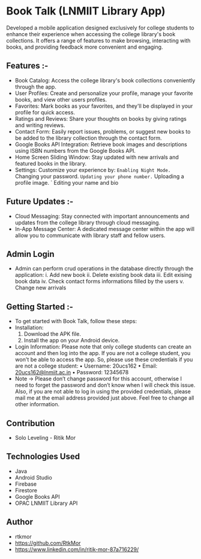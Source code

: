 # Book Talk (LNMIIT Library App) 
Developed a mobile application designed exclusively for college students to enhance their experience when accessing the college library's book collections. It offers a range of features to make browsing, interacting with books, and providing feedback more convenient and engaging.

## Features :-
- Book Catalog: Access the college library's book collections conveniently through the app.
- User Profiles: Create and personalize your profile, manage your favorite books, and view other users profiles.
- Favorites: Mark books as your favorites, and they'll be displayed in your profile for quick access.
- Ratings and Reviews: Share your thoughts on books by giving ratings and writing reviews.
- Contact Form: Easily report issues, problems, or suggest new books to be added to the library collection through the contact form.
- Google Books API Integration: Retrieve book images and descriptions using ISBN numbers from the Google Books API.
- Home Screen Sliding Window: Stay updated with new arrivals and featured books in the library.
- Settings: Customize your experience by:
    ` Enabling Night Mode.
    ` Changing your password.
    ` Updating your phone number.
    ` Uploading a profile image.
    ` Editing your name and bio

## Future Updates :-
- Cloud Messaging: Stay connected with important announcements and updates from the college library through cloud messaging.
- In-App Message Center: A dedicated message center within the app will allow you to communicate with library staff and fellow users.

## Admin Login
- Admin can perform crud operations in the database directly through the application:
    i. Add new book
    ii. Delete existing book data
    iii. Edit exising book data
    iv. Check contact forms informations filled by the users
    v. Change new arrivals

## Getting Started :-
- To get started with Book Talk, follow these steps:
- Installation:
    1. Download the APK file.
    2. Install the app on your Android device.
- Login Information: Please note that only college students can create an account and then log into the app. If you are not a college student, you won't be able to access the app. So, please use these credentials if you are not a college student:
      • Username: 20ucs162
      • Email: 20ucs162@lnmiit.ac.in
      • Password: 12345678
- Note -> Please don’t change password for this account, otherwise I need to forget the password and don’t know when I will check this issue. Also, if you are not able to log in using the provided credentials, please mail me at the email address provided just above. Feel free to change all other information.

## Contribution
- Solo Leveling - Ritik Mor

## Technologies Used
- Java
- Android Studio
- Firebase
- Firestore
- Google Books API
- OPAC LNMIIT Library API

## Author
- rtkmor
- https://github.com/RtkMor
- https://www.linkedin.com/in/ritik-mor-87a716229/
